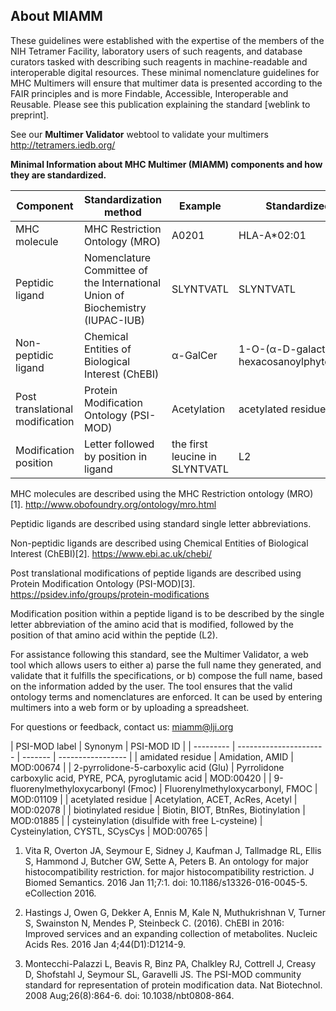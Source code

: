 ## About MIAMM

These guidelines were established with the expertise of the members of the NIH Tetramer Facility, laboratory users of such reagents, and database curators tasked with describing such reagents in machine-readable and interoperable digital resources. These minimal nomenclature guidelines for MHC Multimers will ensure that multimer data is presented according to the FAIR principles and is more Findable, Accessible, Interoperable and Reusable. Please see this publication explaining the standard [weblink to preprint].


See our **Multimer Validator** webtool to validate your multimers
http://tetramers.iedb.org/



**Minimal Information about MHC Multimer (MIAMM) components and how they are standardized.**

| Component | Standardization method | Example | Standardized name |
| --------- | ---------------------- | ------- | ----------------- |
| MHC molecule | MHC Restriction Ontology (MRO)  | A0201 | HLA-A*02:01 |
| Peptidic ligand | Nomenclature Committee of the International Union of Biochemistry (IUPAC-IUB)  | SLYNTVATL | SLYNTVATL |
| Non-peptidic ligand | Chemical Entities of Biological Interest (ChEBI) | α-GalCer | 1-O-(α-D-galactosyl)-N-hexacosanoylphytosphingosine |
| Post translational modification | Protein Modification Ontology (PSI-MOD) | Acetylation | acetylated residue |
| Modification position | Letter followed by position in ligand | the first leucine in SLYNTVATL | L2 |


MHC molecules are described using the MHC Restriction ontology (MRO)[1]. <http://www.obofoundry.org/ontology/mro.html>

Peptidic ligands are described using standard single letter abbreviations.

Non-peptidic ligands are described using Chemical Entities of Biological Interest (ChEBI)[2].
<https://www.ebi.ac.uk/chebi/>

Post translational modifications of peptide ligands are described using Protein Modification Ontology (PSI-MOD)[3].
<https://psidev.info/groups/protein-modifications>

Modification position within a peptide ligand is to be described by the single letter abbreviation of the amino acid that is modified, followed by the position of that amino acid within the peptide (L2).

For assistance following this standard, see the Multimer Validator, a web tool which allows users to either a) parse the full name they generated, and validate that it fulfills the specifications, or b) compose the full name, based on the information added by the user. The tool ensures that the valid ontology terms and nomenclatures are enforced. It can be used by entering multimers into a web form or by uploading a spreadsheet.

For questions or feedback, contact us: <miamm@lji.org>

| PSI-MOD label | Synonym | PSI-MOD ID |
| --------- | ---------------------- | ------- | ----------------- |
| amidated residue | Amidation, AMID | MOD:00674 |
| 2-pyrrolidone-5-carboxylic acid (Glu) | Pyrrolidone carboxylic acid, PYRE, PCA, pyroglutamic acid | MOD:00420 |
| 9-fluorenylmethyloxycarbonyl (Fmoc) | Fluorenylmethyloxycarbonyl, FMOC | MOD:01109 |
| acetylated residue | Acetylation, ACET, AcRes, Acetyl | MOD:02078 |
| biotinylated residue | Biotin, BIOT, BtnRes, Biotinylation | MOD:01885 |
| cysteinylation (disulfide with free L-cysteine) | Cysteinylation, CYSTL, SCysCys | MOD:00765 |




1. Vita R, Overton JA, Seymour E, Sidney J, Kaufman J, Tallmadge RL, Ellis S, Hammond J, Butcher GW, Sette A, Peters B. An ontology for major histocompatibility restriction. for major histocompatibility restriction. J Biomed Semantics. 2016 Jan 11;7:1. doi: 10.1186/s13326-016-0045-5. eCollection 2016.

2. Hastings J, Owen G, Dekker A, Ennis M, Kale N, Muthukrishnan V, Turner S, Swainston N, Mendes P, Steinbeck C. (2016). ChEBI in 2016: Improved services and an expanding collection of metabolites. Nucleic Acids Res. 2016 Jan 4;44(D1):D1214-9.

3. Montecchi-Palazzi L, Beavis R, Binz PA, Chalkley RJ, Cottrell J, Creasy D, Shofstahl J, Seymour SL, Garavelli JS. The PSI-MOD community standard for representation of protein modification data. Nat Biotechnol. 2008 Aug;26(8):864-6. doi: 10.1038/nbt0808-864.
